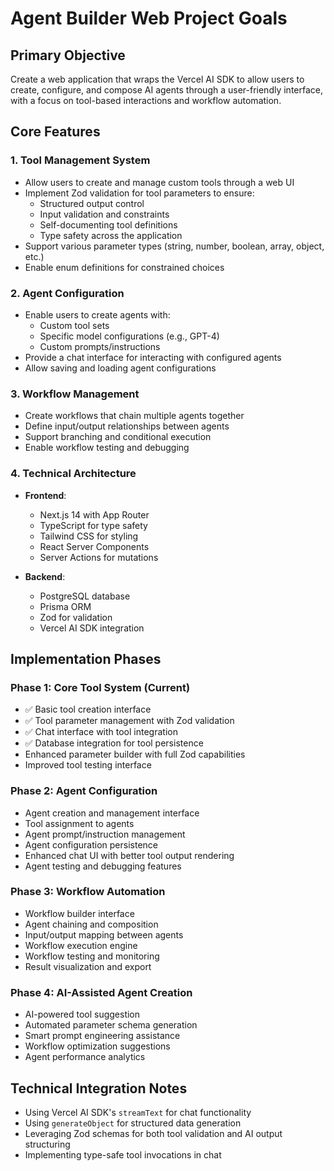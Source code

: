 # Agent Builder Web Project Goals

## Primary Objective
Create a web application that wraps the Vercel AI SDK to allow users to create, configure, and compose AI agents through a user-friendly interface, with a focus on tool-based interactions and workflow automation.

## Core Features

### 1. Tool Management System
- Allow users to create and manage custom tools through a web UI
- Implement Zod validation for tool parameters to ensure:
  - Structured output control
  - Input validation and constraints
  - Self-documenting tool definitions
  - Type safety across the application
- Support various parameter types (string, number, boolean, array, object, etc.)
- Enable enum definitions for constrained choices

### 2. Agent Configuration
- Enable users to create agents with:
  - Custom tool sets
  - Specific model configurations (e.g., GPT-4)
  - Custom prompts/instructions
- Provide a chat interface for interacting with configured agents
- Allow saving and loading agent configurations

### 3. Workflow Management
- Create workflows that chain multiple agents together
- Define input/output relationships between agents
- Support branching and conditional execution
- Enable workflow testing and debugging

### 4. Technical Architecture
- **Frontend**:
  - Next.js 14 with App Router
  - TypeScript for type safety
  - Tailwind CSS for styling
  - React Server Components
  - Server Actions for mutations
  
- **Backend**:
  - PostgreSQL database
  - Prisma ORM
  - Zod for validation
  - Vercel AI SDK integration

## Implementation Phases

### Phase 1: Core Tool System (Current)
- ✅ Basic tool creation interface
- ✅ Tool parameter management with Zod validation
- ✅ Chat interface with tool integration
- ✅ Database integration for tool persistence
- Enhanced parameter builder with full Zod capabilities
- Improved tool testing interface

### Phase 2: Agent Configuration
- Agent creation and management interface
- Tool assignment to agents
- Agent prompt/instruction management
- Agent configuration persistence
- Enhanced chat UI with better tool output rendering
- Agent testing and debugging features

### Phase 3: Workflow Automation
- Workflow builder interface
- Agent chaining and composition
- Input/output mapping between agents
- Workflow execution engine
- Workflow testing and monitoring
- Result visualization and export

### Phase 4: AI-Assisted Agent Creation
- AI-powered tool suggestion
- Automated parameter schema generation
- Smart prompt engineering assistance
- Workflow optimization suggestions
- Agent performance analytics

## Technical Integration Notes
- Using Vercel AI SDK's `streamText` for chat functionality
- Using `generateObject` for structured data generation
- Leveraging Zod schemas for both tool validation and AI output structuring
- Implementing type-safe tool invocations in chat 